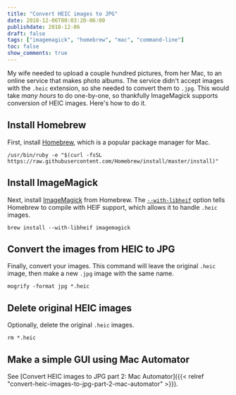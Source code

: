 ```yaml
---
title: "Convert HEIC images to JPG"
date: 2018-12-06T00:03:20-06:00
publishdate: 2018-12-06
draft: false
tags: ["imagemagick", "homebrew", "mac", "command-line"]
toc: false
show_comments: true
---
```


My wife needed to upload a couple hundred pictures, from her Mac, to an online service that makes photo albums. The service didn't accept images with the `.heic` extension, so she needed to convert them to `.jpg`. This would take _many hours_ to do one-by-one, so thankfully ImageMagick supports conversion of HEIC images. Here's how to do it. 

## Install Homebrew

First, install [Homebrew](https://brew.sh/), which is a popular package manager for Mac.

```
/usr/bin/ruby -e "$(curl -fsSL https://raw.githubusercontent.com/Homebrew/install/master/install)"
```

## Install ImageMagick

Next, install [ImageMagick](https://www.imagemagick.org/script/index.php) from Homebrew. The [`--with-libheif`](https://formulae.brew.sh/formula/imagemagick) option tells Homebrew to compile with HEIF support, which allows it to handle `.heic` images. 

```
brew install --with-libheif imagemagick
```

## Convert the images from HEIC to JPG

Finally, convert your images. This command will leave the original `.heic` image, then make a new `.jpg` image with the same name.

```
mogrify -format jpg *.heic
```

## Delete original HEIC images

Optionally, delete the original `.heic` images.

```
rm *.heic
```

## Make a simple GUI using Mac Automator

See [Convert HEIC images to JPG part 2: Mac Automator]({{< relref "convert-heic-images-to-jpg-part-2-mac-automator" >}}).
